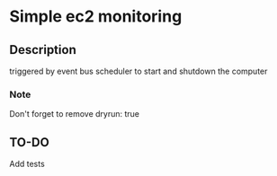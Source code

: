 # Simple ec2 monitoring

## Description

triggered by event bus scheduler to start and shutdown the computer

### Note
Don't forget to remove dryrun: true

## TO-DO
Add tests
